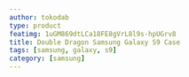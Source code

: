 ```yaml
---
author: tokodab
type: product
featimg: 1uGM869dtLCa18FE8gVrL8l9s-hpUGrv8
title: Double Dragon Samsung Galaxy S9 Case
tags: [samsung, galaxy, s9]
category: [samsung]
---
```

